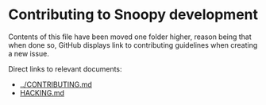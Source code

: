 # Contributing to Snoopy development

Contents of this file have been moved one folder higher, reason being that
when done so, GitHub displays link to contributing guidelines when creating
a new issue.

Direct links to relevant documents:
* [../CONTRIBUTING.md](../CONTRIBUTING.md)
* [HACKING.md](HACKING.md)
